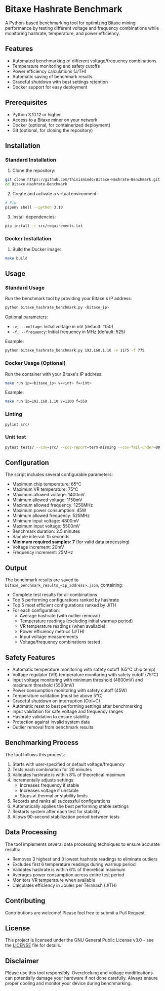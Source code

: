 # Bitaxe Hashrate Benchmark

A Python-based benchmarking tool for optimizing Bitaxe mining performance by testing different voltage and frequency combinations while monitoring hashrate, temperature, and power efficiency.

## Features

- Automated benchmarking of different voltage/frequency combinations
- Temperature monitoring and safety cutoffs
- Power efficiency calculations (J/TH)
- Automatic saving of benchmark results
- Graceful shutdown with best settings retention
- Docker support for easy deployment

## Prerequisites

- Python 3.10.12 or higher
- Access to a Bitaxe miner on your network
- Docker (optional, for containerized deployment)
- Git (optional, for cloning the repository)

## Installation

### Standard Installation

1. Clone the repository:
```bash
git clone https://github.com/thisismindo/Bitaxe-Hashrate-Benchmark.git
cd Bitaxe-Hashrate-Benchmark
```

2. Create and activate a virtual environment:
```bash
# Pip
pipenv shell --python 3.10
```

3. Install dependencies:
```bash
pip install -r src/requirements.txt
```

### Docker Installation

1. Build the Docker image:
```bash
make build
```

## Usage

### Standard Usage

Run the benchmark tool by providing your Bitaxe's IP address:

```bash
python bitaxe_hashrate_benchmark.py <bitaxe_ip>
```

Optional parameters:
- `-v, --voltage`: Initial voltage in mV (default: 1150)
- `-f, --frequency`: Initial frequency in MHz (default: 525)

Example:
```bash
python bitaxe_hashrate_benchmark.py 192.168.1.10 -v 1175 -f 775
```

### Docker Usage (Optional)

Run the container with your Bitaxe's IP address:

```bash
make run ip=<bitaxe_ip> v=<int> f=<int>
```

Example:
```bash
make run ip=192.168.1.10 v=1200 f=550
```

### Linting
```bash
pylint src/
```

### Unit test
```bash
pytest tests/ --cov=src/ --cov-report=term-missing --cov-fail-under=80 -v
```

## Configuration

The script includes several configurable parameters:

- Maximum chip temperature: 65°C
- Maximum VR temperature: 75°C
- Maximum allowed voltage: 1400mV
- Minimum allowed voltage: 1150mV
- Maximum allowed frequency: 1250MHz
- Maximum power consumption: 45W
- Minimum allowed frequency: 525MHz
- Minimum input voltage: 4800mV
- Maximum input voltage: 5500mV
- Benchmark duration: 2.5 minutes
- Sample interval: 15 seconds
- **Minimum required samples: 7** (for valid data processing)
- Voltage increment: 20mV
- Frequency increment: 25MHz

## Output

The benchmark results are saved to `bitaxe_benchmark_results_<ip_address>.json`, containing:
- Complete test results for all combinations
- Top 5 performing configurations ranked by hashrate
- Top 5 most efficient configurations ranked by J/TH
- For each configuration:
  - Average hashrate (with outlier removal)
  - Temperature readings (excluding initial warmup period)
  - VR temperature readings (when available)
  - Power efficiency metrics (J/TH)
  - Input voltage measurements
  - Voltage/frequency combinations tested

## Safety Features

- Automatic temperature monitoring with safety cutoff (65°C chip temp)
- Voltage regulator (VR) temperature monitoring with safety cutoff (75°C)
- Input voltage monitoring with minimum threshold (4800mV) and maximum threshold (5500mV)
- Power consumption monitoring with safety cutoff (45W)
- Temperature validation (must be above 5°C)
- Graceful shutdown on interruption (Ctrl+C)
- Automatic reset to best performing settings after benchmarking
- Input validation for safe voltage and frequency ranges
- Hashrate validation to ensure stability
- Protection against invalid system data
- Outlier removal from benchmark results

## Benchmarking Process

The tool follows this process:
1. Starts with user-specified or default voltage/frequency
2. Tests each combination for 20 minutes
3. Validates hashrate is within 8% of theoretical maximum
4. Incrementally adjusts settings:
   - Increases frequency if stable
   - Increases voltage if unstable
   - Stops at thermal or stability limits
5. Records and ranks all successful configurations
6. Automatically applies the best performing stable settings
7. Restarts system after each test for stability
8. Allows 90-second stabilization period between tests

## Data Processing

The tool implements several data processing techniques to ensure accurate results:
- Removes 3 highest and 3 lowest hashrate readings to eliminate outliers
- Excludes first 6 temperature readings during warmup period
- Validates hashrate is within 6% of theoretical maximum
- Averages power consumption across entire test period
- Monitors VR temperature when available
- Calculates efficiency in Joules per Terahash (J/TH)

## Contributing

Contributions are welcome! Please feel free to submit a Pull Request.

## License

This project is licensed under the GNU General Public License v3.0 - see the [LICENSE](LICENSE) file for details.

## Disclaimer

Please use this tool responsibly. Overclocking and voltage modifications can potentially damage your hardware if not done carefully. Always ensure proper cooling and monitor your device during benchmarking.

